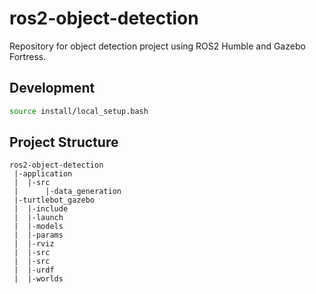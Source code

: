 # ros2-object-detection

Repository for object detection project using ROS2 Humble and Gazebo Fortress.

## Development

```bash
source install/local_setup.bash
```

## Project Structure

```
ros2-object-detection
 |-application
 |  |-src
 |      |-data_generation
 |-turtlebot_gazebo
 |  |-include
 |  |-launch
 |  |-models
 |  |-params
 |  |-rviz
 |  |-src
 |  |-src
 |  |-urdf
 |  |-worlds
```